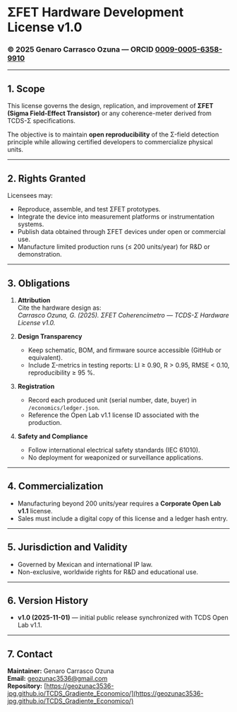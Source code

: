 # ΣFET Hardware Development License v1.0  
### © 2025 Genaro Carrasco Ozuna — ORCID [0009-0005-6358-9910](https://orcid.org/0009-0005-6358-9910)

---

## 1. Scope  
This license governs the design, replication, and improvement of **ΣFET (Sigma Field-Effect Transistor)** or any coherence-meter derived from TCDS-Σ specifications.

The objective is to maintain **open reproducibility** of the Σ-field detection principle while allowing certified developers to commercialize physical units.

---

## 2. Rights Granted  
Licensees may:
- Reproduce, assemble, and test ΣFET prototypes.  
- Integrate the device into measurement platforms or instrumentation systems.  
- Publish data obtained through ΣFET devices under open or commercial use.  
- Manufacture limited production runs (≤ 200 units/year) for R&D or demonstration.

---

## 3. Obligations  

1. **Attribution**  
   Cite the hardware design as:  
   *Carrasco Ozuna, G. (2025). ΣFET Coherencímetro — TCDS-Σ Hardware License v1.0.*

2. **Design Transparency**  
   - Keep schematic, BOM, and firmware source accessible (GitHub or equivalent).  
   - Include Σ-metrics in testing reports: LI ≥ 0.90, R > 0.95, RMSE < 0.10, reproducibility ≥ 95 %.  

3. **Registration**  
   - Record each produced unit (serial number, date, buyer) in `/economics/ledger.json`.  
   - Reference the Open Lab v1.1 license ID associated with the production.  

4. **Safety and Compliance**  
   - Follow international electrical safety standards (IEC 61010).  
   - No deployment for weaponized or surveillance applications.  

---

## 4. Commercialization  
- Manufacturing beyond 200 units/year requires a **Corporate Open Lab v1.1** license.  
- Sales must include a digital copy of this license and a ledger hash entry.  

---

## 5. Jurisdiction and Validity  
- Governed by Mexican and international IP law.  
- Non-exclusive, worldwide rights for R&D and educational use.  

---

## 6. Version History  
- **v1.0 (2025-11-01)** — initial public release synchronized with TCDS Open Lab v1.1.  

---

## 7. Contact  
**Maintainer:** Genaro Carrasco Ozuna  
**Email:** [geozunac3536@gmail.com](mailto:geozunac3536@gmail.com)  
**Repository:** [https://geozunac3536-jpg.github.io/TCDS_Gradiente_Economico/](https://geozunac3536-jpg.github.io/TCDS_Gradiente_Economico/)
